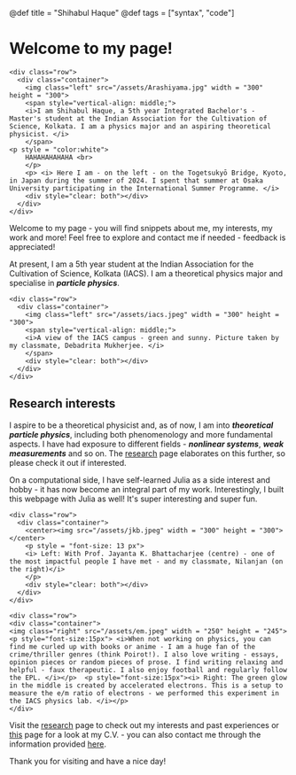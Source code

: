 @def title = "Shihabul Haque"
@def tags = ["syntax", "code"]

# Welcome to my page!

~~~
<div class="row">
  <div class="container">
    <img class="left" src="/assets/Arashiyama.jpg" width = "300" height = "300">
    <span style="vertical-align: middle;">
    <i>I am Shihabul Haque, a 5th year Integrated Bachelor's - Master's student at the Indian Association for the Cultivation of Science, Kolkata. I am a physics major and an aspiring theoretical physicist. </i>
    </span>
<p style = "color:white">
    HAHAHAHAHAHA <br>
    </p>
    <p> <i> Here I am - on the left - on the Togetsukyō Bridge, Kyoto, in Japan during the summer of 2024. I spent that summer at Osaka University participating in the International Summer Programme. </i>
    <div style="clear: both"></div> 
  </div>
</div>
~~~
Welcome to my page - you will find snippets about me, my interests, my work and more! Feel free to explore and contact me if needed - feedback is appreciated!

At present, I am a 5th year student at the Indian Association for the Cultivation of Science, Kolkata (IACS). I am a theoretical physics major and specialise in **_particle physics_**. 

~~~
<div class="row">
  <div class="container">
    <img class="left" src="/assets/iacs.jpeg" width = "300" height = "300">
    <span style="vertical-align: middle;">
    <i>A view of the IACS campus - green and sunny. Picture taken by my classmate, Debadrita Mukherjee. </i>
    </span>     
    <div style="clear: both"></div> 
  </div>
</div>
~~~

## Research interests

I aspire to be a theoretical physicist and, as of now, I am into **_theoretical particle physics_**, including both phenomenology and more fundamental aspects. I have had exposure to different fields - **_nonlinear systems_**, **_weak measurements_** and so on. The [research](/menu1/) page elaborates on this further, so please check it out if interested.

On a computational side, I have self-learned Julia as a side interest and hobby - it has now become an integral part of my work. Interestingly, I built this webpage with Julia as well! It's super interesting and super fun. 

~~~
<div class="row">
  <div class="container">
    <center><img src="/assets/jkb.jpeg" width = "300" height = "300"></center>
    <p style = "font-size: 13 px">
    <i> Left: With Prof. Jayanta K. Bhattacharjee (centre) - one of the most impactful people I have met - and my classmate, Nilanjan (on the right)</i>
    </p>     
    <div style="clear: both"></div> 
  </div>
</div>
~~~

~~~
<div class="row">
<div class="container">
<img class="right" src="/assets/em.jpeg" width = "250" height = "245">
<p style="font-size:15px"> <i>When not working on physics, you can find me curled up with books or anime - I am a huge fan of the crime/thriller genres (think Poirot!). I also love writing - essays, opinion pieces or random pieces of prose. I find writing relaxing and helpful - faux therapeutic. I also enjoy football and regularly follow the EPL. </i></p>  <p style="font-size:15px"><i> Right: The green glow in the middle is created by accelerated electrons. This is a setup to measure the e/m ratio of electrons - we performed this experiment in the IACS physics lab. </i></p>
</div>
~~~

Visit the [research](/menu1/) page to check out my interests and past experiences or [this](/menu2/) page for a look at my C.V. - you can also contact me through the information provided [here](/menu3/). 

Thank you for visiting and have a nice day!
